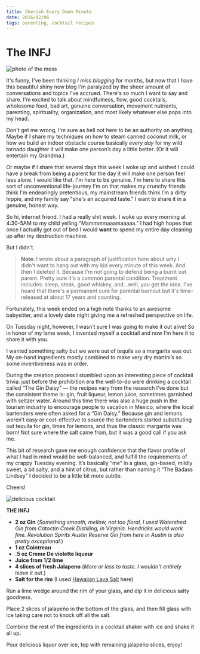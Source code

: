 ```yaml
---
title: Cherish Every Damn Minute
date: 2016/02/06
tags: parenting, cocktail recipes
---
```


# The INFJ

![photo of the mess](/posts/the-INFJ/the-INFJ-header.jpg)

It's funny, I've been thinking *I miss blogging* for months, but now that I have this beautiful shiny new blog I'm paralyzed by the sheer amount of conversations and topics I've accrued.  There's so much I want to say and share. I'm excited to talk about mindfulness, flow, good cocktails, wholesome food, bad art, genuine conversation, movement nutrients, parenting, spirituality, organization, and most likely whatever else pops into my head. 

Don't get me wrong, I'm sure as hell not here to be an authority on anything.  Maybe if I share my techniques on how to steam canned coconut milk, or how we build an indoor obstacle course basically *every day* for my wild tornado daughter it will make one person’s day a little better.  (Or it will entertain my Grandma.) 

Or maybe if I share that several days this week I woke up and wished I could have a break from being a parent for the day it will make one person feel less alone. I would like that. I'm here to be genuine.  I'm here to share this sort of unconventional life-journey I'm on that makes my crunchy friends think I'm endearingly pretentious, my mainstream friends think I’m a dirty hippie, and my family say "she's an acquired taste."  I want to share it in a genuine, honest way.   

So hi, internet friend.  I had a really shit week.  I woke up every morning at 4:30-5AM to my child yelling “Mammmmaaamaaaaa.”  I had high hopes that once I actually got out of bed I would **want** to spend my entire day cleaning up after my destruction machine.  

But I didn't.  

> **Note**: I wrote about a paragraph of justification here about why I didn't want to hang out with my kid every minute of this week.  And then I deleted it.  Because I'm not going to defend being a burnt out parent. Pretty sure it's a common parental condition.  Treatment includes: sleep, steak, good whiskey, and…well, you get the idea. I've heard that there's a permanent cure for parental burnout but it's time-released at about 17 years and counting. 

Fortunately, this week ended on a high note thanks to an awesome babysitter, and a lovely date night giving me a refreshed perspective on life.   

On Tuesday night, however, I wasn’t sure I was going to make it out alive!  So in honor of my lame week, I invented myself a cocktail and now I’m here it to share it with you.  

I wanted something salty but we were out of tequila so a margarita was out.  My on-hand ingredients mostly combined to make very dry martini’s so some inventiveness was in order. 

During the creation process I stumbled upon an interesting piece of cocktail trivia: just before the prohibition era the well-to-do were drinking a cocktail called “The Gin Daisy” —  the recipes vary from the research I’ve done but the consistent theme is: gin, fruit liqueur, lemon juice, sometimes garnished with seltzer water.  Around this time there was also a huge push in the tourism industry to encourage people to vacation in Mexico, where the local bartenders were often asked for a “Gin Daisy.”  Because gin and lemons weren’t easy or cost-effective to source the bartenders started substituting out tequila for gin, limes for lemons, and thus the classic margarita was born!  Not sure where the salt came from, but it was a good call if you ask me. 

This bit of research gave me enough confidence that the flavor profile of what I had in mind would be well-balanced, and fulfill the requirements of my crappy Tuesday evening.  It’s basically “me” in a glass, gin-based, mildly sweet, a bit salty, and a hint of citrus, but rather than naming it “The Badass Lindsey” I decided to be a little bit more subtle. 

Cheers! 

![delicious cocktail](/posts/the-INFJ/the-INFJ.jpg)


**THE INFJ** 

- **2 oz Gin** (*Something smooth, mellow, not too floral, I used Watershed Gin from Catoctin Creek Distilling, in Virginia. Hendricks would work fine. Revolution Spirits Austin Reserve Gin from here in Austin is also pretty exceptional.*)
- **1 oz Cointreau**
- **.5 oz Creme De violette liqueur**
- **Juice from 1/2 lime**
- **4 slices of fresh Jalapeno** (*More or less to taste. I wouldn't entirely leave it out.*)
- **Salt for the rim** (I used [Hawaiian Lava Salt] here)

Run a lime wedge around the rim of your glass, and dip it in delicious salty goodness.  

Place 2 slices of jalapeño in the bottom of the glass, and then fill glass with ice taking care not to knock off all the salt. 

Combine the rest of the ingredients in a cocktail shaker with ice and shake it all up. 

Pour delicious liquor over ice, top with remaining jalapeño slices, enjoy!

[//]: # (These are reference links used in the body of this note and get stripped out when the markdown processor does its job. There is no need to format nicely because it shouldn't be seen. Thanks SO - http://stackoverflow.com/questions/4823468/store-comments-in-markdown-syntax)


   [Hawaiian Lava Salt]: <http://www.amazon.com/dp/B008XMBBU0/ref=sr_ph?ie=UTF8&qid=1454041345&sr=1&keywords=black+salt>
